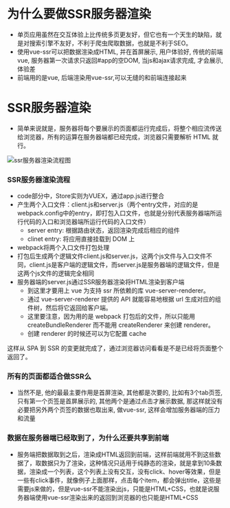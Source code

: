 # 为什么要做SSR服务器渲染
* 单页应用虽然在交互体验上比传统多页更友好，但它也有一个天生的缺陷，就是对搜索引擎不友好，不利于爬虫爬取数据，也就是不利于SEO。
* 使用vue-ssr可以把数据渲染成HTML, 并在首屏展示, 用户体验好, 传统的前端vue, 服务器第一次请求只返回#app的空DOM, 当js和ajax请求完成, 才会展示, 体验差
* 前端用的是vue, 后端渲染用vue-ssr,可以无缝的和前端连接起来

# SSR服务器渲染

* 简单来说就是，服务器将每个要展示的页面都运行完成后，将整个相应流传送给浏览器，所有的运算在服务器端都已经完成，浏览器只需要解析 HTML 就行。

![ssr服务器渲染流程图](../images/ssr-uml.png)

### SSR服务器渲染流程
* code部分中，Store实则为VUEX，通过app.js进行整合
* 产生两个入口文件：client.js和server.js（两个entry文件，对应的是webpack.config中的entry，即打包入口文件，也就是分别代表服务器端所运行代码的入口和浏览器端所运行代码的入口文件）
	* server entry: 根据路由状态，返回渲染完成后相应的组件
	* clinet entry: 将应用直接挂载到 DOM 上
* webpack将两个入口文件打包处理
* 打包后生成两个逻辑文件client.js和server.js，这两个js文件与入口文件不同，client.js是客户端的逻辑文件，而server.js是服务器端的逻辑文件，但是这两个js文件的逻辑完全相同
* 服务器端的server.js通过SSR服务器渲染将HTML渲染到客户端
	* 到这里才要用上 vue 为支持 ssr 所依赖的库 vue-server-renderer。
	* 通过 vue-server-renderer 提供的 API 就能容易地根据 url 生成对应的组件树，然后将它返回给客户端。
	* 这里要注意，因为用的是 webpack 打包后的文件，所以只能用 createBundleRenderer 而不能用 createRenderer 来创建 renderer。
	* 创建 renderer 的时候还可以为它配置 cache

这样从 SPA 到 SSR 的变更就完成了，通过浏览器访问看看是不是已经将页面整个返回了。

### 所有的页面都适合做SSR么
* 当然不是, 他的最最主要作用是首屏渲染, 其他都是次要的, 比如有3个tab页签, 只有第一个页签是首屏展示的, 其他两个是通过点击才展示数据, 那这样就没有必要把另外两个页签的数据也取出来, 做vue-ssr, 这样会增加服务器端的压力和流量

### 数据在服务器端已经取到了，为什么还要共享到前端
* 服务端把数据取到之后，渲染成HTML返回到前端，这样前端就用不到这些数据了，取数据只为了渲染，这种情况只适用于纯静态的渲染，就是拿到10条数据，渲染成一个列表，这个列表上没有交互，没有click、hover等效果，但是一些有click事件，就像例子上面那样，点击每个item，都会弹出title，这些是需要js来做的，但是vue-ssr不能渲染出js，只能是HTML+CSS，也就是说服务器端使用vue-ssr渲染出来的返回到浏览器的也只能是HTML+CSS